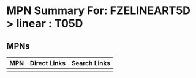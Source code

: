 



# MPN Summary For: FZELINEART5D > linear : T05D

## MPNs
  

|MPN|Direct Links|Search Links|
| :--- | :--- | :--- |
||||
